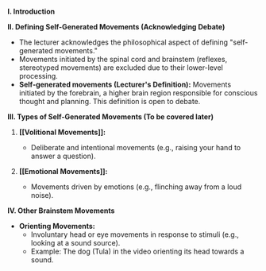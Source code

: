 **I. Introduction**

**II. Defining Self-Generated Movements (Acknowledging Debate)**

- The lecturer acknowledges the philosophical aspect of defining "self-generated movements."
- Movements initiated by the spinal cord and brainstem (reflexes, stereotyped movements) are excluded due to their lower-level processing.
- **Self-generated movements (Lecturer's Definition):** Movements initiated by the forebrain, a higher brain region responsible for conscious thought and planning. This definition is open to debate.

**III. Types of Self-Generated Movements (To be covered later)**

1. **[[Volitional Movements]]:**
    
    - Deliberate and intentional movements (e.g., raising your hand to answer a question).
2. **[[Emotional Movements]]:**
    
    - Movements driven by emotions (e.g., flinching away from a loud noise).

**IV. Other Brainstem Movements**

- **Orienting Movements:**
    - Involuntary head or eye movements in response to stimuli (e.g., looking at a sound source).
    - Example: The dog (Tula) in the video orienting its head towards a sound.

